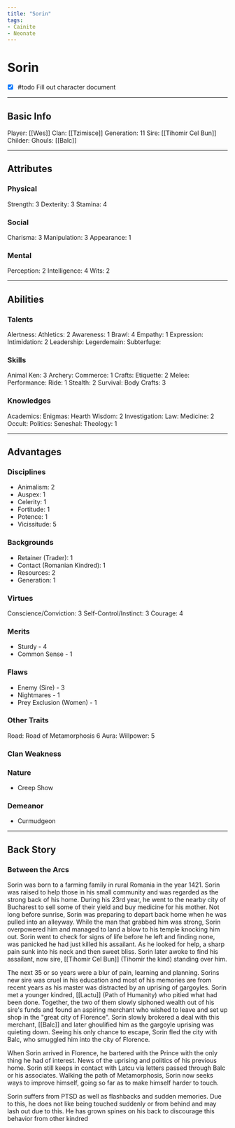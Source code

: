 ```yaml
---
title: "Sorin"
tags:
- Cainite
- Neonate
---
```


# Sorin
- [x] #todo Fill out character document
---
## Basic Info
Player: [[Wes]]
Clan: [[Tzimisce]]
Generation: 11
Sire: [[Tihomir Cel Bun]]
Childer:
Ghouls: [[Balc]]

---

## Attributes
### Physical
Strength: 3
Dexterity: 3
Stamina: 4

### Social
Charisma: 3
Manipulation: 3
Appearance: 1

### Mental
Perception: 2
Intelligence: 4
Wits: 2

---

## Abilities
### Talents
Alertness:
Athletics: 2
Awareness: 1
Brawl: 4
Empathy: 1
Expression:
Intimidation: 2
Leadership:
Legerdemain:
Subterfuge:

### Skills
Animal Ken: 3
Archery:
Commerce: 1
Crafts:
Etiquette: 2
Melee:
Performance:
Ride: 1
Stealth: 2
Survival:
Body Crafts: 3

### Knowledges
Academics:
Enigmas:
Hearth Wisdom: 2
Investigation:
Law:
Medicine: 2
Occult:
Politics:
Seneshal:
Theology: 1

---

## Advantages
### Disciplines

- Animalism: 2
- Auspex: 1
- Celerity: 1
- Fortitude: 1
- Potence: 1
- Vicissitude: 5


### Backgrounds
- Retainer (Trader): 1
- Contact (Romanian Kindred): 1
- Resources: 2
- Generation: 1


### Virtues
Conscience/Conviction: 3
Self-Control/Instinct: 3
Courage: 4

### Merits

* Sturdy - 4
* Common Sense - 1


### Flaws
* Enemy (Sire) - 3
* Nightmares - 1
* Prey Exclusion (Women) - 1 

### Other Traits
Road: Road of Metamorphosis 6
Aura: 
Willpower: 5

### Clan Weakness

### Nature 
* Creep Show

### Demeanor
- Curmudgeon

---
## Back Story
### Between the Arcs
Sorin was born to a farming family in rural Romania in the year 1421. Sorin was raised to help those in his small community and was regarded as the strong back of his home. During his 23rd year, he went to the nearby city of Bucharest to sell some of their yield and buy medicine for his mother. Not long before sunrise, Sorin was preparing to depart back home when he was pulled into an alleyway. While the man that grabbed him was strong, Sorin overpowered him and managed to land a blow to his temple knocking him out. Sorin went to check for signs of life before he left and finding none, was panicked he had just killed his assailant. As he looked for help, a sharp pain sunk into his neck and then sweet bliss. Sorin later awoke to find his assailant, now sire, [[Tihomir Cel Bun]] (Tihomir the kind) standing over him. 

The next 35 or so years were a blur of pain, learning and planning. Sorins new sire was cruel in his education and most of his memories are from recent years as his master was distracted by an uprising of gargoyles. Sorin met a younger kindred, [[Lactu]] (Path of Humanity) who pitied what had been done. Together, the two of them slowly siphoned wealth out of his sire's funds and found an aspiring merchant who wished to leave and set up shop in the "great city of Florence". Sorin slowly brokered a deal with this merchant, [[Balc]] and later ghoulified him as the gargoyle uprising was quieting down. Seeing his only chance to escape, Sorin fled the city with Balc, who smuggled him into the city of Florence.

When Sorin arrived in Florence, he bartered with the Prince with the only thing he had of
interest. News of the uprising and politics of his previous home. Sorin still keeps in contact with Latcu via letters passed through Balc or his associates. Walking the path of Metamorphosis, Sorin now seeks ways to improve himself, going so far as to make himself harder to touch.

Sorin suffers from PTSD as well as flashbacks and sudden memories. Due to this, he does not like being touched suddenly or from behind and may lash out due to this. He has grown spines on his back to discourage this behavior from other kindred
